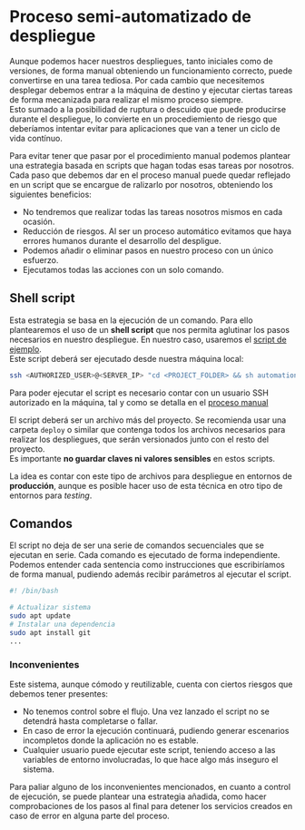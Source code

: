 # Proceso semi-automatizado de despliegue

Aunque podemos hacer nuestros despliegues, tanto iniciales como de versiones, de forma manual obteniendo un funcionamiento correcto, puede convertirse en una tarea tediosa. Por cada cambio que necesitemos desplegar debemos entrar a la máquina de destino y ejecutar ciertas tareas de forma mecanizada para realizar el mismo proceso siempre.  
Esto sumado a la posibilidad de ruptura o descuido que puede producirse durante el despliegue, lo convierte en un procediemiento de riesgo que deberíamos intentar evitar para aplicaciones que van a tener un ciclo de vida contínuo.

Para evitar tener que pasar por el procedimiento manual podemos plantear una estrategia basada en scripts que hagan todas esas tareas por nosotros. Cada paso que debemos dar en el proceso manual puede quedar reflejado en un script que se encargue de ralizarlo por nosotros, obteniendo los siguientes beneficios:

- No tendremos que realizar todas las tareas nosotros mismos en cada ocasión.
- Reducción de riesgos. Al ser un proceso automático evitamos que haya errores humanos durante el desarrollo del despligue.
- Podemos añadir o eliminar pasos en nuestro proceso con un único esfuerzo.
- Ejecutamos todas las acciones con un solo comando.

## Shell script

Esta estrategia se basa en la ejecución de un comando. Para ello plantearemos el uso de un **shell script** que nos permita aglutinar los pasos necesarios en nuestro despliegue. En nuestro caso, usaremos el [script de ejemplo](../automation-script.sh).  
Este script deberá ser ejecutado desde nuestra máquina local:

```bash
ssh <AUTHORIZED_USER>@<SERVER_IP> "cd <PROJECT_FOLDER> && sh automation-script.sh"
```

Para poder ejecutar el script es necesario contar con un usuario SSH autorizado en la máquina, tal y como se detalla en el [proceso manual](./1-MANUAL.md##conexión-con-el-server)

El script deberá ser un archivo más del proyecto. Se recomienda usar una carpeta `deploy` o similar que contenga todos los archivos necesarios para realizar los despliegues, que serán versionados junto con el resto del proyecto.  
Es importante **no guardar claves ni valores sensibles** en estos scripts.

La idea es contar con este tipo de archivos para despliegue en entornos de **producción**, aunque es posible hacer uso de esta técnica en otro tipo de entornos para _testing_.

## Comandos

El script no deja de ser una serie de comandos secuenciales que se ejecutan en serie. Cada comando es ejecutado de forma independiente.  
Podemos entender cada sentencia como instrucciones que escribiríamos de forma manual, pudiendo además recibir parámetros al ejecutar el script.

```bash
#! /bin/bash

# Actualizar sistema
sudo apt update
# Instalar una dependencia
sudo apt install git
...
```

### Inconvenientes

Este sistema, aunque cómodo y reutilizable, cuenta con ciertos riesgos que debemos tener presentes:

- No tenemos control sobre el flujo. Una vez lanzado el script no se detendrá hasta completarse o fallar.
- En caso de error la ejecución continuará, pudiendo generar escenarios incompletos donde la aplicación no es estable.
- Cualquier usuario puede ejecutar este script, teniendo acceso a las variables de entorno involucradas, lo que hace algo más inseguro el sistema.

Para paliar alguno de los inconvenientes mencionados, en cuanto a control de ejecución, se puede plantear una estrategia añadida, como hacer comprobaciones de los pasos al final para detener los servicios creados en caso de error en alguna parte del proceso.
